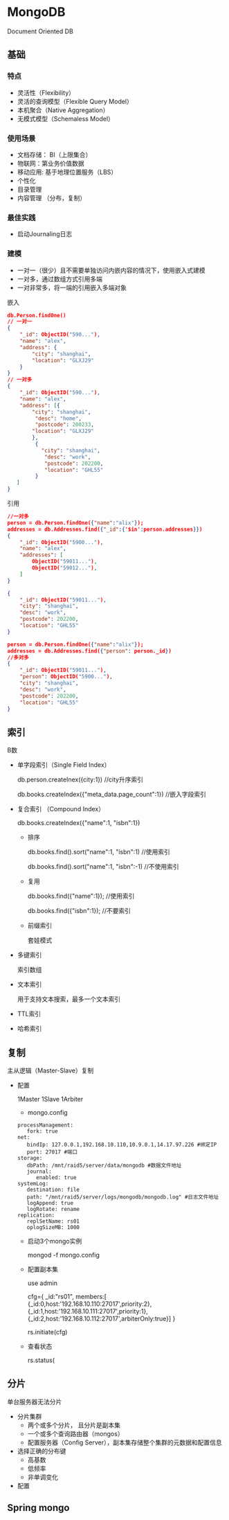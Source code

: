 # MongoDB

Document Oriented DB

## 基础

### 特点

- 灵活性（Flexibility）
- 灵活的查询模型（Flexible Query Model）
- 本机聚合（Native Aggregation）
- 无模式模型（Schemaless Model）

### 使用场景

- 文档存储： BI（上限集合）
- 物联网：第业务价值数据
- 移动应用: 基于地理位置服务（LBS）
- 个性化
- 目录管理
- 内容管理 （分布，复制）

### 最佳实践

- 启动Journaling日志

### 建模

- 一对一（很少）且不需要单独访问内嵌内容的情况下，使用嵌入式建模
- 一对多，通过数组方式引用多端
- 一对非常多，将一端的引用嵌入多端对象

嵌入

```json
db.Person.findOne()
// 一对一
{
	"_id": ObjectID("590..."),
	"name": "alex",
	"address": {
		"city": "shanghai",
		"location": "GLXJ29"
	}
}
// 一对多
{
	"_id": ObjectID("590..."),
	"name": "alex",
	"address": [{
		"city": "shanghai",
         "desc": "home",
         "postcode": 200233,
		"location": "GLXJ29"
		},
         {
           "city": "shanghai",
         	"desc": "work",
         	"postcode": 202200,
			"location": "GHL55"         
         }
   ]
}
```

引用

```json
//一对多
person = db.Person.findOne({"name":"alix"});
addresses = db.Addresses.find({"_id":{'$in':person.addresses}})
{
	"_id": ObjectID("5900..."),
	"name": "alex",
	"addresses": [
        ObjectID("59011..."),
        ObjectID("59012..."),
    ]
}

{
	"_id": ObjectID("59011..."),
	"city": "shanghai",
   	"desc": "work",
   	"postcode": 202200,
	"location": "GHL55" 
}

person = db.Person.findOne({"name":"alix"});
addresses = db.Addresses.find({"person": person._id})
//多对多
{
	"_id": ObjectID("59011..."),
    "person": ObjectID("5900..."),
	"city": "shanghai",
   	"desc": "work",
   	"postcode": 202200,
	"location": "GHL55" 
}


```

## 索引

B数

- 单字段索引（Single Field Index）

  db.person.createInex({city:1}) //city升序索引

  db.books.createIndex({"meta_data.page_count":1}) //嵌入字段索引

- 复合索引 （Compound Index）

  db.books.createIndex({"name":1, "isbn":1})

  - 排序

    db.books.find().sort("name":1, "isbn":1) //使用索引

    db.books.find().sort("name":1, "isbn":-1) //不使用索引

  - 复用

    db.books.find({"name":1});  //使用索引

    db.books.find({"isbn":1});  //不要索引

  - 前缀索引

    套娃模式

- 多键索引

  索引数组

- 文本索引

  用于支持文本搜索，最多一个文本索引

- TTL索引

- 哈希索引

## 复制

主从逻辑（Master-Slave）复制

- 配置

  1Master 1Slave 1Arbiter

  - mongo.config

  ```
  processManagement:
     fork: true
  net:
     bindIp: 127.0.0.1,192.168.10.110,10.9.0.1,14.17.97.226 #绑定IP
     port: 27017 #端口
  storage:
     dbPath: /mnt/raid5/server/data/mongodb #数据文件地址
     journal:
        enabled: true
  systemLog:
     destination: file
     path: "/mnt/raid5/server/logs/mongodb/mongodb.log" #日志文件地址
     logAppend: true
     logRotate: rename
  replication:
     replSetName: rs01
     oplogSizeMB: 1000
  ```
  - 启动3个mongo实例

    mongod -f mongo.config

  - 配置副本集

    use admin

    cfg={ _id:"rs01", members:[ {_id:0,host:'192.168.10.110:27017',priority:2}, {_id:1,host:'192.168.10.111:27017',priority:1},   
    {_id:2,host:'192.168.10.112:27017',arbiterOnly:true}] }

    rs.initiate(cfg)

  - 查看状态

    rs.status(



## 分片

单台服务器无法分片

- 分片集群
  - 两个或多个分片， 且分片是副本集
  - 一个或多个查询路由器（mongos）
  - 配置服务器（Config Server），副本集存储整个集群的元数据和配置信息
- 选择正确的分布键
  - 高基数
  - 低频率
  - 非单调变化
- 配置

## Spring mongo
